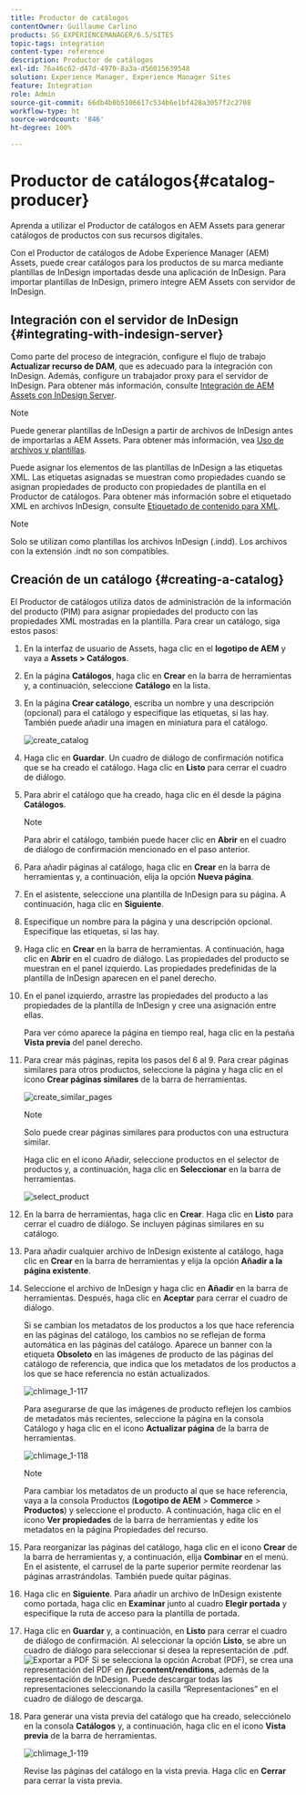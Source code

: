 ```yaml
---
title: Productor de catálogos
contentOwner: Guillaume Carlino
products: SG_EXPERIENCEMANAGER/6.5/SITES
topic-tags: integration
content-type: reference
description: Productor de catálogos
exl-id: 76a46c62-d47d-4970-8a3a-d56015639548
solution: Experience Manager, Experience Manager Sites
feature: Integration
role: Admin
source-git-commit: 66db4b0b5106617c534b6e1bf428a3057f2c2708
workflow-type: ht
source-wordcount: '846'
ht-degree: 100%

---
```


# Productor de catálogos{#catalog-producer}

Aprenda a utilizar el Productor de catálogos en AEM Assets para generar catálogos de productos con sus recursos digitales.

Con el Productor de catálogos de Adobe Experience Manager (AEM) Assets, puede crear catálogos para los productos de su marca mediante plantillas de InDesign importadas desde una aplicación de InDesign. Para importar plantillas de InDesign, primero integre AEM Assets con servidor de InDesign.

## Integración con el servidor de InDesign {#integrating-with-indesign-server}

Como parte del proceso de integración, configure el flujo de trabajo **Actualizar recurso de DAM**, que es adecuado para la integración con InDesign. Además, configure un trabajador proxy para el servidor de InDesign. Para obtener más información, consulte [Integración de AEM Assets con InDesign Server](/help/assets/indesign.md).

>[!NOTE]
>
>Puede generar plantillas de InDesign a partir de archivos de InDesign antes de importarlas a AEM Assets. Para obtener más información, vea [Uso de archivos y plantillas](https://helpx.adobe.com/indesign/using/files-templates.html).
>
>Puede asignar los elementos de las plantillas de InDesign a las etiquetas XML. Las etiquetas asignadas se muestran como propiedades cuando se asignan propiedades de producto con propiedades de plantilla en el Productor de catálogos. Para obtener más información sobre el etiquetado XML en archivos InDesign, consulte [Etiquetado de contenido para XML](https://helpx.adobe.com/indesign/using/tagging-content-xml.html).

>[!NOTE]
>
>Solo se utilizan como plantillas los archivos InDesign (.indd). Los archivos con la extensión .indt no son compatibles.

## Creación de un catálogo {#creating-a-catalog}

El Productor de catálogos utiliza datos de administración de la información del producto (PIM) para asignar propiedades del producto con las propiedades XML mostradas en la plantilla. Para crear un catálogo, siga estos pasos:

1. En la interfaz de usuario de Assets, haga clic en el **logotipo de AEM** y vaya a **Assets > Catálogos**.
1. En la página **Catálogos**, haga clic en **Crear** en la barra de herramientas y, a continuación, seleccione **Catálogo** en la lista.
1. En la página **Crear catálogo**, escriba un nombre y una descripción (opcional) para el catálogo y especifique las etiquetas, si las hay. También puede añadir una imagen en miniatura para el catálogo.

   ![create_catalog](assets/create_catalog.png)

1. Haga clic en **Guardar**. Un cuadro de diálogo de confirmación notifica que se ha creado el catálogo. Haga clic en **Listo** para cerrar el cuadro de diálogo.
1. Para abrir el catálogo que ha creado, haga clic en él desde la página **Catálogos**.

   >[!NOTE]
   >
   >Para abrir el catálogo, también puede hacer clic en **Abrir** en el cuadro de diálogo de confirmación mencionado en el paso anterior.

1. Para añadir páginas al catálogo, haga clic en **Crear** en la barra de herramientas y, a continuación, elija la opción **Nueva página**.
1. En el asistente, seleccione una plantilla de InDesign para su página. A continuación, haga clic en **Siguiente**.
1. Especifique un nombre para la página y una descripción opcional. Especifique las etiquetas, si las hay.
1. Haga clic en **Crear** en la barra de herramientas. A continuación, haga clic en **Abrir** en el cuadro de diálogo. Las propiedades del producto se muestran en el panel izquierdo. Las propiedades predefinidas de la plantilla de InDesign aparecen en el panel derecho.
1. En el panel izquierdo, arrastre las propiedades del producto a las propiedades de la plantilla de InDesign y cree una asignación entre ellas.

   Para ver cómo aparece la página en tiempo real, haga clic en la pestaña **Vista previa** del panel derecho.

1. Para crear más páginas, repita los pasos del 6 al 9. Para crear páginas similares para otros productos, seleccione la página y haga clic en el icono **Crear páginas similares** de la barra de herramientas.

   ![create_similar_pages](assets/create_similar_pages.png)

   >[!NOTE]
   >
   >Solo puede crear páginas similares para productos con una estructura similar.

   Haga clic en el icono Añadir, seleccione productos en el selector de productos y, a continuación, haga clic en **Seleccionar** en la barra de herramientas.

   ![select_product](assets/select_product.png)

1. En la barra de herramientas, haga clic en **Crear**. Haga clic en **Listo** para cerrar el cuadro de diálogo. Se incluyen páginas similares en su catálogo.
1. Para añadir cualquier archivo de InDesign existente al catálogo, haga clic en **Crear** en la barra de herramientas y elija la opción **Añadir a la página existente**.
1. Seleccione el archivo de InDesign y haga clic en **Añadir** en la barra de herramientas. Después, haga clic en **Aceptar** para cerrar el cuadro de diálogo.

   Si se cambian los metadatos de los productos a los que hace referencia en las páginas del catálogo, los cambios no se reflejan de forma automática en las páginas del catálogo. Aparece un banner con la etiqueta **Obsoleto** en las imágenes de producto de las páginas del catálogo de referencia, que indica que los metadatos de los productos a los que se hace referencia no están actualizados.

   ![chlimage_1-117](assets/chlimage_1-117a.png)

   Para asegurarse de que las imágenes de producto reflejen los cambios de metadatos más recientes, seleccione la página en la consola Catálogo y haga clic en el icono **Actualizar página** de la barra de herramientas.

   ![chlimage_1-118](assets/chlimage_1-118a.png)

   >[!NOTE]
   >
   >Para cambiar los metadatos de un producto al que se hace referencia, vaya a la consola Productos (**Logotipo de AEM** > **Commerce** > **Productos**) y seleccione el producto. A continuación, haga clic en el icono **Ver propiedades** de la barra de herramientas y edite los metadatos en la página Propiedades del recurso.

1. Para reorganizar las páginas del catálogo, haga clic en el icono **Crear** de la barra de herramientas y, a continuación, elija **Combinar** en el menú. En el asistente, el carrusel de la parte superior permite reordenar las páginas arrastrándolas. También puede quitar páginas.

1. Haga clic en **Siguiente**. Para añadir un archivo de InDesign existente como portada, haga clic en **Examinar** junto al cuadro **Elegir portada** y especifique la ruta de acceso para la plantilla de portada.
1. Haga clic en **Guardar** y, a continuación, en **Listo** para cerrar el cuadro de diálogo de confirmación.
Al seleccionar la opción **Listo**, se abre un cuadro de diálogo para seleccionar si desea la representación de .pdf.
   ![Exportar a PDF](assets/CatalogPDF.png)
Si se selecciona la opción Acrobat (PDF), se crea una representación del PDF en **/jcr:content/renditions**, además de la representación de InDesign. Puede descargar todas las representaciones seleccionando la casilla “Representaciones” en el cuadro de diálogo de descarga.

1. Para generar una vista previa del catálogo que ha creado, selecciónelo en la consola **Catálogos** y, a continuación, haga clic en el icono **Vista previa** de la barra de herramientas.

   ![chlimage_1-119](assets/chlimage_1-119a.png)

   Revise las páginas del catálogo en la vista previa. Haga clic en **Cerrar** para cerrar la vista previa.
